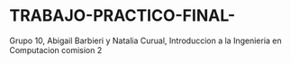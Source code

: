# TRABAJO-PRACTICO-FINAL-
Grupo 10, Abigail Barbieri y Natalia Curual, Introduccion a la Ingenieria en Computacion comision 2
